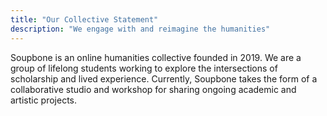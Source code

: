 ```yaml
---
title: "Our Collective Statement"
description: "We engage with and reimagine the humanities"
---
```


Soupbone is an online humanities collective founded in 2019. We are a group of lifelong students working to explore the intersections of scholarship and lived experience. Currently, Soupbone takes the form of a collaborative studio and workshop for sharing ongoing academic and artistic projects.
